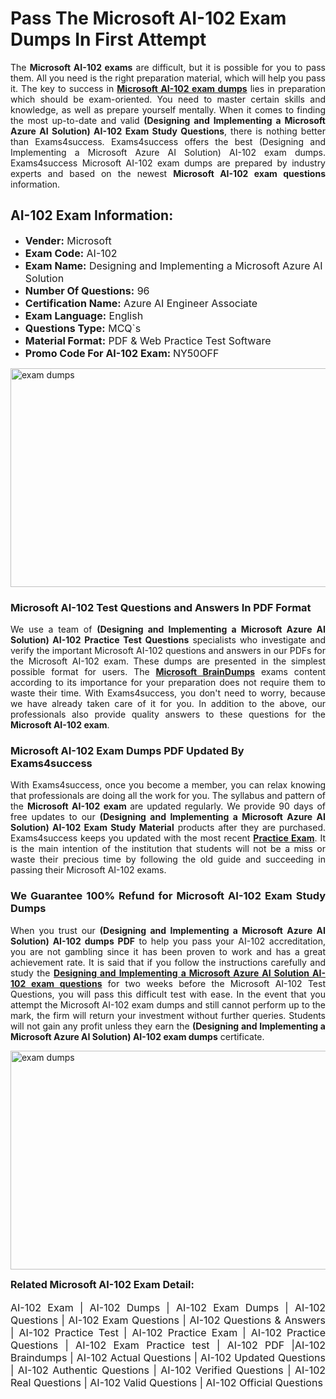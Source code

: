 <h1><strong><strong>Pass The Microsoft AI-102 Exam Dumps In First Attempt</strong></strong></h1> <p style="text-align:justify">The <strong>Microsoft AI-102 exams</strong> are difficult, but it is possible for you to pass them. All you need is the right preparation material, which will help you pass it. The key to success in <a href="https://www.exams4success.com/microsoft/ai-102-pdf-exam-dumps"><strong>Microsoft AI-102 exam dumps</strong></a> lies in preparation which should be exam-oriented. You need to master certain skills and knowledge, as well as prepare yourself mentally. When it comes to finding the most up-to-date and valid <strong>(Designing and Implementing a Microsoft Azure AI Solution) AI-102 Exam Study Questions</strong>, there is nothing better than Exams4success. Exams4success offers the best (Designing and Implementing a Microsoft Azure AI Solution) AI-102 exam dumps. Exams4success Microsoft AI-102 exam dumps are prepared by industry experts and based on the newest <strong>Microsoft AI-102 exam questions</strong> information.</p> <h2><strong><strong>AI-102 Exam Information:</strong></strong></h2> <ul> <li><span style="font-size:16px"><strong>Vender:</strong> Microsoft</span></li> <li><span style="font-size:16px"><strong>Exam Code:</strong> AI-102</span></li> <li><span style="font-size:16px"><strong>Exam Name:</strong> Designing and Implementing a Microsoft Azure AI Solution</span></li> <li><span style="font-size:16px"><strong>Number Of Questions:</strong> 96</span></li> <li><span style="font-size:16px"><strong>Certification Name:</strong> Azure AI Engineer Associate</span></li> <li><span style="font-size:16px"><strong>Exam Language:</strong> English</span></li> <li><span style="font-size:16px"><strong>Questions Type:</strong> MCQ`s</span></li> <li><span style="font-size:16px"><strong>Material Format:</strong> PDF & Web Practice Test Software</span></li> <li><span style="font-size:16px"><strong>Promo Code For AI-102 Exam: </strong>NY50OFF</span></li> </ul> <p><a href="https://www.exams4success.com/microsoft/ai-102-pdf-exam-dumps" rel="no-follow"><img alt="exam dumps" src="https://www.certcollections.com/uploads/content/infrist1.png" style="height:350px; width:750px" /></a></p> <h3><strong>Microsoft AI-102 Test Questions and Answers In PDF Format</strong></h3> <p style="text-align:justify">We use a team of <strong>(Designing and Implementing a Microsoft Azure AI Solution) AI-102 Practice Test Questions</strong> specialists who investigate and verify the important Microsoft AI-102 questions and answers in our PDFs for the Microsoft AI-102 exam. These dumps are presented in the simplest possible format for users. The <a href="https://www.exams4success.com/microsoft-exam-dumps"><strong>Microsoft BrainDumps</strong></a> exams content according to its importance for your preparation does not require them to waste their time. With Exams4success, you don't need to worry, because we have already taken care of it for you. In addition to the above, our professionals also provide quality answers to these questions for the<strong> Microsoft AI-102 exam</strong>.</p> <h3><strong> Microsoft AI-102 Exam Dumps PDF Updated By Exams4success</strong></h3> <p style="text-align:justify">With Exams4success, once you become a member, you can relax knowing that professionals are doing all the work for you. The syllabus and pattern of the <strong>Microsoft AI-102 exam </strong>are updated regularly. We provide 90 days of free updates to our <strong>(Designing and Implementing a Microsoft Azure AI Solution) AI-102 Exam Study Material</strong> products after they are purchased. Exams4success keeps you updated with the most recent <a href="https://www.exams4success.com/"><strong>Practice Exam</strong></a>. It is the main intention of the institution that students will not be a miss or waste their precious time by following the old guide and succeeding in passing their Microsoft AI-102 exams.</p> <h3 style="text-align:justify"><strong>We Guarantee 100% Refund for Microsoft AI-102 Exam Study Dumps</strong></h3> <p style="text-align:justify">When you trust our <strong>(Designing and Implementing a Microsoft Azure AI Solution) AI-102 dumps PDF</strong> to help you pass your AI-102 accreditation, you are not gambling since it has been proven to work and has a great achievement rate. It is said that if you follow the instructions carefully and study the <a href="https://www.exams4success.com/microsoft/ai-102-pdf-exam-dumps"><strong>Designing and Implementing a Microsoft Azure AI Solution AI-102 exam questions</strong></a> for two weeks before the Microsoft AI-102 Test Questions, you will pass this difficult test with ease. In the event that you attempt the Microsoft AI-102 exam dumps and still cannot perform up to the mark, the firm will return your investment without further queries. Students will not gain any profit unless they earn the <strong>(Designing and Implementing a Microsoft Azure AI Solution) AI-102 exam dumps</strong> certificate.</p> <p style="text-align:justify"><a href="https://www.exams4success.com/microsoft/ai-102-pdf-exam-dumps" rel="no-follow"><img alt="exam dumps" src="https://www.certcollections.com/uploads/content/free_demo1.png" style="height:350px; width:750px" /></a></p> <p style="text-align:justify"><span style="font-size:16px"><strong>Related Microsoft AI-102 Exam Detail:</strong></span><br /> <br /> <span style="font-size:16px">AI-102 Exam | AI-102 Dumps | AI-102 Exam Dumps | AI-102 Questions | AI-102 Exam Questions | AI-102 Questions & Answers | AI-102 Practice Test | AI-102 Practice Exam | AI-102 Practice Questions | AI-102 Exam Practice test | AI-102 PDF |AI-102 Braindumps | AI-102 Actual Questions | AI-102 Updated Questions | AI-102 Authentic Questions | AI-102 Verified Questions | AI-102 Real Questions | AI-102 Valid Questions | AI-102 Official Questions</span></p>
